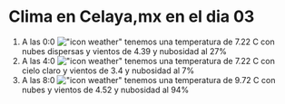 # Clima en Celaya,mx en el dia 03

1. A las 0:0 !["icon weather"](http://openweathermap.org/img/w/03n.png) tenemos una temperatura de 7.22 C con nubes dispersas y  vientos de 4.39 y nubosidad al 27%
1. A las 4:0 !["icon weather"](http://openweathermap.org/img/w/01n.png) tenemos una temperatura de 7.22 C con cielo claro y  vientos de 3.4 y nubosidad al 7%
1. A las 8:0 !["icon weather"](http://openweathermap.org/img/w/04d.png) tenemos una temperatura de 9.72 C con nubes y  vientos de 4.52 y nubosidad al 94%
